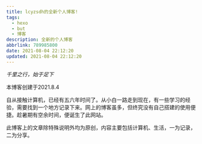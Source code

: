 ```yaml
---
title: lcyzsdh的全新个人博客!
tags:
  - hexo
  - but
  - 博客
description: 全新的个人博客
abbrlink: 789985800
date: 2021-08-04 22:12:20
updated: 2021-08-04 22:12:20
---
```


*千里之行，始于足下*

本博客创建于2021.8.4

​    自从接触计算机，已经有五六年时间了。从小白一路走到现在，有一些学习的经验，需要找到一个地方记录下来。网上的博客虽多，但终究没有自己搭建的使用便捷。趁暑期有空余时间，便诞生了此网站。

​    此博客上的文章除特殊说明外均为原创，内容主要包括计算机、生活，一为记录，二为分享。

